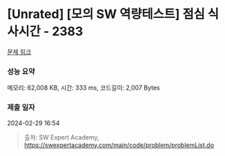 # [Unrated] [모의 SW 역량테스트] 점심 식사시간 - 2383 

[문제 링크](https://swexpertacademy.com/main/code/problem/problemDetail.do?contestProbId=AV5-BEE6AK0DFAVl) 

### 성능 요약

메모리: 62,008 KB, 시간: 333 ms, 코드길이: 2,007 Bytes

### 제출 일자

2024-02-29 16:54



> 출처: SW Expert Academy, https://swexpertacademy.com/main/code/problem/problemList.do